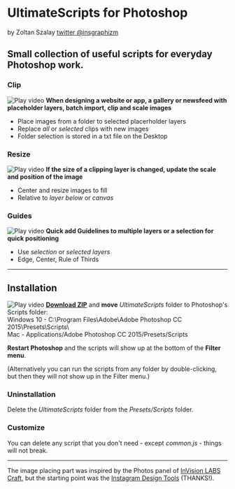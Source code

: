 # UltimateScripts for Photoshop
by Zoltan Szalay [twitter @insgraphizm](https://twitter.com/insgraphizm)

## Small collection of useful scripts for everyday Photoshop work.

### Clip
![Play video](https://raw.githubusercontent.com/ins/UltimateScripts-Ps/gh-pages/i/clip.jpg)
**When designing a website or app, a gallery or newsfeed with placeholder layers, batch import, clip and scale images**
- Place images from a folder to selected placerholder layers
- Replace *all* or *selected* clips with new images
- Folder selection is stored in a txt file on the Desktop

### Resize
![Play video](https://raw.githubusercontent.com/ins/UltimateScripts-Ps/gh-pages/i/resize.jpg)
**If the size of a clipping layer is changed, update the scale and position of the image**
- Center and resize images to fill
- Relative to *layer below* or *canvas*

### Guides
![Play video](https://raw.githubusercontent.com/ins/UltimateScripts-Ps/gh-pages/i/guides.jpg)
**Quick add Guidelines to multiple layers or a selection for quick positioning**
- Use *selection* or *selected layers*
- Edge, Center, Rule of Thirds

---

## Installation
![Play video](https://raw.githubusercontent.com/ins/UltimateScripts-Ps/gh-pages/i/install.jpg)
**[Download ZIP](https://github.com/ins/UltimateScripts-Ps/archive/master.zip)** and **move** *UltimateScripts* folder to Photoshop's Scripts folder:  
Windows 10 - C:\Program Files\Adobe\Adobe Photoshop CC 2015\Presets\Scripts\  
Mac - Applications/Adobe Photoshop CC 2015/Presets/Scripts

**Restart Photoshop** and the scripts will show up at the bottom of the **Filter menu**.

(Alternatively you can run the scripts from any folder by double-clicking, but then they will not show up in the Filter menu.)

### Uninstallation
Delete the *UltimateScripts* folder from the *Presets/Scripts* folder.

### Customize
You can delete any script that you don't need - except *common.js* - things will not break.

---

The image placing part was inspired by the Photos panel of [InVision LABS Craft](https://www.invisionapp.com/craft), but the starting point was the [Instagram Design Tools](https://github.com/iansilber/ig-design-tools) (THANKS!).
